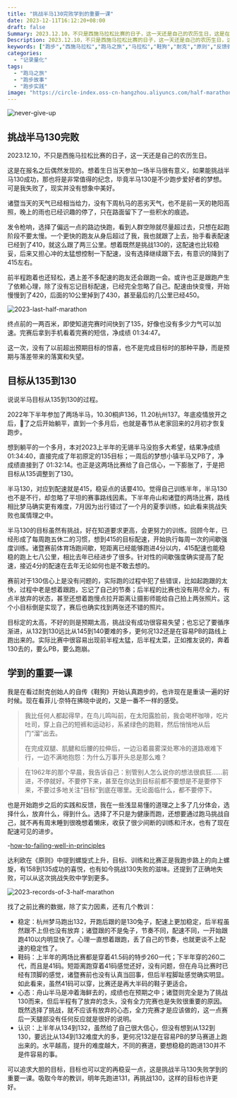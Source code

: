 ```yaml
---
title: "挑战半马130完败学到的重要一课"
date: 2023-12-11T16:12:20+08:00
draft: false
Summary: 2023.12.10，不只是西施马拉松比赛的日子，这一天还是自己的农历生日，这是在报名之后偶然发现的。想着生日当天参加一场半马很有意义，如果能挑战半马130成功，那也将是非常值得的纪念，毕竟半马130是不少跑步爱好者的梦想。只是我失败了，还是完败，现实并没有想象中美好。
Description: 2023.12.10，不只是西施马拉松比赛的日子，这一天还是自己的农历生日，这是在报名之后偶然发现的。想着生日当天参加一场半马很有意义，如果能挑战半马130成功，那也将是非常值得的纪念，毕竟半马130是不少跑步爱好者的梦想。只是我失败了，还是完败，现实并没有想象中美好。
keywords: ["跑步","西施马拉松","跑马之旅","马拉松","鞋狗","耐克","原则","反馈循环","经验教训"]
categories:
  - "记录量化"
tags:
  - "跑马之旅"
  - "跑步故事"
  - "跑步实践"
image: "https://circle-index.oss-cn-hangzhou.aliyuncs.com/half-marathon-challenge.png"
---
```


![never-give-up](https://circle-index.oss-cn-hangzhou.aliyuncs.com/half-marathon-challenge.png)

## 挑战半马130完败

2023.12.10，不只是西施马拉松比赛的日子，这一天还是自己的农历生日。

这是在报名之后偶然发现的。想着生日当天参加一场半马很有意义，如果能挑战半马130成功，那也将是非常值得的纪念，毕竟半马130是不少跑步爱好者的梦想。可是我失败了，现实并没有想象中美好。

诸暨当天的天气已经相当给力，没有下周杭马的恶劣天气，也不是前一天的艳阳高照，晚上的雨也已经识趣的停了，只在路面留下了一些积水的痕迹。

发令枪响，选择了偏远一点的路边快跑，看到人群空隙就尽量超过去，只想在起跑阶段不要太慢。一个更快的跑友从身后超过了我，我也就跟了上去，抬手看表配速已经到了410，就这么跟了两三公里。想着既然是挑战130的，这配速也比较稳妥，后来又担心冲的太猛想控制一下配速，没有选择继续跟下去，有意识的降到了415左右。

前半程跑着也还轻松，遇上差不多配速的跑友还会跟跑一会。或许也正是跟跑产生了依赖心理，除了没有忘记目标配速，已经完全忽略了自己。配速由快变慢，开始慢慢到了420，后面的10公里掉到了430，甚至最后的几公里已经450。

![2023-last-half-marathon](https://circle-index.oss-cn-hangzhou.aliyuncs.com/2023-last-half-marathon.png)

终点前的一两百米，即使知道完赛时间快到了135，好像也没有多少力气可以加速。完赛后拿到手机看着完赛的短信，净成绩 01:34:47。

这一次，没有了以前超出预期目标的惊喜，也不是完成目标时的那种平静，而是预期与落差带来的落寞和失望。

## 目标从135到130

说说半马目标从135到130的过程。

2022年下半年参加了两场半马，10.30桐庐136，11.20杭州137。年底疫情放开之后，🐑了之后开始躺平，直到一个多月后，也就是春节从老家回来的2月初才恢复跑步。

想到躺平的一个多月，本对2023上半年的无锡半马没抱多大希望，结果净成绩 01:34:40，直接完成了年初原定的135目标；一周后的梦想小镇半马又PB了，净成绩直接到了 01:32:14。也正是这两场比赛给了自己信心，一下膨胀了，于是把目标从135调整到了130。

半马130，对应到配速就是415，稳妥点的话要410。觉得自己训练半年，半马130也不是不行，却忽略了平坦的赛事路线因素。下半年舟山和诸暨的两场比赛，路线相比梦马确实更有难度，7月因为出行错过了一个月的夏季训练，如此看来挑战失败也属情理之中。

半马130的目标虽然有挑战，好在知道要求更高，会更努力的训练。回顾今年，已经形成了每周跑五休二的习惯，想到415的目标配速，开始执行每周一次的间歇强度训练。诸暨赛前体育场跑间歇，短距离已经能够跑进4分以内，415配速也能稳稳的跑上七八公里，相比去年已经进步了很多。针对性的间歇强度确实提高了配速，接近4分的配速在去年无论如何也是不敢去想的。

赛前对于130信心上是没有问题的，实际跑的过程中犯了些错误，比如起跑跟的太快，过程中老是想着跟跑，忘记了自己的节奏；后半程的比赛也没有用尽全力，有点半放弃的状态，甚至还想着跑慢点拉开距离让摄影师能给自己拍上两张照片。这个小目标倒是实现了，赛后也确实找到两张还不错的照片。

目标定的太高，不好的则是预期太高，挑战没有成功很容易失望；也忘记了要循序渐进，从132到130远比从145到140要难的多，更何况132还是在容易PB的路线上跑出来的。实际比赛中很容易出现前半程太猛，后半程太菜，正如推友说的，奔着130去的，要么PB，要么跑崩。

## 学到的重要一课

我是在看过耐克创始人的自传《鞋狗》开始认真跑步的，也许现在是重读一遍的好时候。现在看菲儿·奈特在拂晓中说的，又是一番不一样的感受。

> 我比任何人都起得早，在鸟儿鸣叫前，在太阳露脸前，我会喝杯咖啡，吃片吐司，穿上自己的短裤和运动衫，系紧绿色的跑鞋，然后悄悄地从后门“溜”出去。  
>    
> 在完成双腿、肌腱和后腰的拉伸后，一边沿着晨雾深处寒冷的道路艰难下行，一边不满地抱怨：为什么万事开头总是那么难？

> 在1962年的那个早晨，我告诉自己：别管别人怎么说你的想法很疯狂……前进，不停就好。不要停下来，甚至在你达到目标前都不要想是不是要停下来，不要过多地关注“目标”到底在哪里。无论面临什么，都不要停下。

也是开始跑步之后的实践和反馈，我在一些浅显易懂的道理之上多了几分体会，选择什么，放弃什么，得到什么。选择了不只是为健康而跑，还想要通过跑马挑战自己，就不再有周末睡到很晚想着懒床，收获了很少间断的训练和汗水，也有了现在配速可见的进步。

-[how-to-failing-well-in-principles](https://circle-index.oss-cn-hangzhou.aliyuncs.com/how-to-failing-well-in-principles.png)

达利欧在《原则》中提到螺旋式上升，目标、训练和比赛正是我跑步路上的向上螺旋，有158到135成功的喜悦，也有如今挑战130失败的滋味。还提到了正确地失败，可以从这次挑战失败中学到更多。

![2023-records-of-3-half-marathon](https://circle-index.oss-cn-hangzhou.aliyuncs.com/2023-records-of-3-half-marathon.png)

找了之前比赛的数据，除了实力因素，还有几个教训：

- 稳定：杭州梦马跑出132，开跑后跟的是130兔子，配速上更加稳定，后半程虽然跟不上但也没有放弃；诸暨跟的不是兔子，节奏不同，配速不同，一开始跟跑410以内明显快了。心理一直想着跟跑，丢了自己的节奏，也就更谈不上配速的稳定性了。
- 鞋码：上半年的两场比赛都是穿着41.5码的特步260一代；下半年穿的260二代，而且是41码。短距离跑穿着41码感觉还好，没有问题，但在舟马比赛时已经有顶脚的感觉，诸暨赛前也没有认真当回事，但后半程脚趾感觉确实明显。如此看来，虽然41码可以穿，比赛还是再大半码的鞋子更适合。
- 心态：舟山半马是冲着海鲜去的，成绩也在预期之中；诸暨则完全是为了挑战130而来，但后半程有了放弃的念头，没有全力完赛也是失败很重要的原因。既然选择了挑战，就不应该有放弃的心态，全力完赛才是应该做的，这一点赛后一天腿部没有任何反应就是很好的说明。
- 认识：上半年从134到132，虽然给了自己很大信心，但没有想到从132到130，要远比从134到132难度大的多，更何况132是在容易PB的梦马赛道上跑出来的。水平越高，提升的难度越大，不同的赛道，要想稳稳的跑进130并不是件容易的事。

可以追求大胆的目标，目标也可以定的再稳妥一点，这是挑战半马130失败学到的重要一课。吸取今年的教训，明年先跑进131，再挑战130，这样的目标也许更好。
